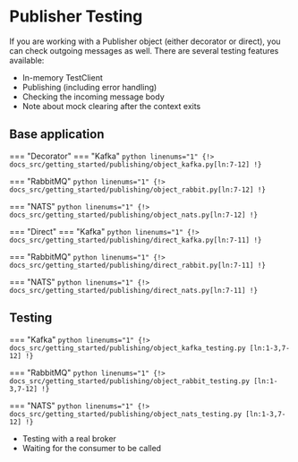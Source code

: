 # Publisher Testing

If you are working with a Publisher object (either decorator or direct), you can check outgoing messages as well. There are several testing features available:

* In-memory TestClient
* Publishing (including error handling)
* Checking the incoming message body
* Note about mock clearing after the context exits

## Base application

=== "Decorator"
=== "Kafka"
    ```python linenums="1"
    {!> docs_src/getting_started/publishing/object_kafka.py[ln:7-12] !}
    ```

=== "RabbitMQ"
    ```python linenums="1"
    {!> docs_src/getting_started/publishing/object_rabbit.py[ln:7-12] !}
    ```

=== "NATS"
    ```python linenums="1"
    {!> docs_src/getting_started/publishing/object_nats.py[ln:7-12] !}
    ```

=== "Direct"
=== "Kafka"
    ```python linenums="1"
    {!> docs_src/getting_started/publishing/direct_kafka.py[ln:7-11] !}
    ```

=== "RabbitMQ"
    ```python linenums="1"
    {!> docs_src/getting_started/publishing/direct_rabbit.py[ln:7-11] !}
    ```

=== "NATS"
    ```python linenums="1"
    {!> docs_src/getting_started/publishing/direct_nats.py[ln:7-11] !}
    ```

## Testing

=== "Kafka"
    ```python linenums="1"
    {!> docs_src/getting_started/publishing/object_kafka_testing.py [ln:1-3,7-12] !}
    ```

=== "RabbitMQ"
    ```python linenums="1"
    {!> docs_src/getting_started/publishing/object_rabbit_testing.py [ln:1-3,7-12] !}
    ```

=== "NATS"
    ```python linenums="1"
    {!> docs_src/getting_started/publishing/object_nats_testing.py [ln:1-3,7-12] !}
    ```

* Testing with a real broker
* Waiting for the consumer to be called
